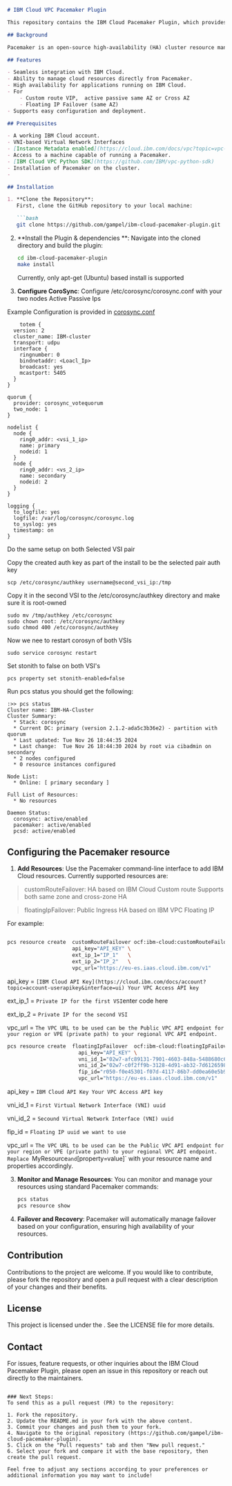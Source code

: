 
```markdown
# IBM Cloud VPC Pacemaker Plugin

This repository contains the IBM Cloud Pacemaker Plugin, which provides integration between IBM Cloud and the Pacemaker cluster resource manager. The plugin enables you to manage cloud resources and deployment within Pacemaker, allowing high availability for your applications in the IBM VPC Cloud environment.

## Background

Pacemaker is an open-source high-availability (HA) cluster resource manager widely used for managing cluster resources. The IBM Cloud Pacemaker Plugin extends Pacemaker’s capabilities by adding support for managing IBM Cloud resources in Active Passive mode, providing an easy way to deploy cloud-based applications in a high-availability setup.

## Features

- Seamless integration with IBM Cloud.
- Ability to manage cloud resources directly from Pacemaker.
- High availability for applications running on IBM Cloud.
- For 
	- Custom route VIP,  active passive same AZ or Cross AZ  
	- Floating IP Failover (same AZ)
- Supports easy configuration and deployment.

## Prerequisites

- A working IBM Cloud account.
- VNI-based Virtual Network Interfaces 
- [Instance Metadata enabled](https://cloud.ibm.com/docs/vpc?topic=vpc-imd-about) on the VSI pairs 
- Access to a machine capable of running a Pacemaker.
- [IBM Cloud VPC Python SDK](https://github.com/IBM/vpc-python-sdk) 
- Installation of Pacemaker on the cluster.
- 

## Installation

1. **Clone the Repository**:
   First, clone the GitHub repository to your local machine:

   ```bash
   git clone https://github.com/gampel/ibm-cloud-pacemaker-plugin.git
   ```
    
2. **Install the Plugin & dependencies **:
   Navigate into the cloned directory and build the plugin:

   ```bash
   cd ibm-cloud-pacemaker-plugin
   make install 
   ```
   Currently, only apt-get (Ubuntu) based install is supported

4. **Configure CoroSync**:
   Configure /etc/corosync/corosync.conf with your two nodes Active Passive Ips 

   

Example Configuration is provided in [corosync.conf](https://github.com/gampel/ibm-cloud-pacemaker-plugin/blob/main/conf/corosync.conf)
  

        totem {
      version: 2
      cluster_name: IBM-cluster
      transport: udpu
      interface {
        ringnumber: 0
        bindnetaddr: <Loacl_Ip>
        broadcast: yes
        mcastport: 5405
      }
    }
    
    quorum {
      provider: corosync_votequorum
      two_node: 1
    }
    
    nodelist {
      node {
        ring0_addr: <vsi_1_ip>
        name: primary
        nodeid: 1
      }
      node {
        ring0_addr: <vs_2_ip>
        name: secondary
        nodeid: 2
      }
    }
    
    logging {
      to_logfile: yes
      logfile: /var/log/corosync/corosync.log
      to_syslog: yes
      timestamp: on
    }

Do the same setup on both Selected VSI pair 

Copy the created auth key as part of the install to be the selected pair auth key

    scp /etc/corosync/authkey username@second_vsi_ip:/tmp
    
Copy it in  the second VSI to the /etc/corosync/authkey  directory and make sure it is root-owned 

    sudo mv /tmp/authkey /etc/corosync
    sudo chown root: /etc/corosync/authkey
    sudo chmod 400 /etc/corosync/authkey  

Now we nee to restart corosyn of both VSIs 

    sudo service corosync restart 

Set stonith to false on both VSI's

    pcs property set stonith-enabled=false

Run pcs status you should get the following: 

    :>> pcs status
    Cluster name: IBM-HA-Cluster
    Cluster Summary:
      * Stack: corosync
      * Current DC: primary (version 2.1.2-ada5c3b36e2) - partition with quorum
      * Last updated: Tue Nov 26 18:44:35 2024
      * Last change:  Tue Nov 26 18:44:30 2024 by root via cibadmin on secondary
      * 2 nodes configured
      * 0 resource instances configured
    
    Node List:
      * Online: [ primary secondary ]
    
    Full List of Resources:
      * No resources
    
    Daemon Status:
      corosync: active/enabled
      pacemaker: active/enabled
      pcsd: active/enabled

## Configuring the Pacemaker resource 

1. **Add Resources**:
   Use the Pacemaker command-line interface to add IBM Cloud resources. 
Currently supported resources are:

> customRouteFailover: HA based on IBM Cloud Custom route Supports both same zone and cross-zone HA 

>  floatingIpFailover: Public Ingress HA based on IBM VPC Floating IP 

For example:

   ```bash
   
   pcs resource create  customRouteFailover ocf:ibm-cloud:customRouteFailover   \
                        api_key="API_KEY" \
                        ext_ip_1="IP_1"   \
                        ext_ip_2="IP_2"   \
                        vpc_url="https://eu-es.iaas.cloud.ibm.com/v1"
   ```
   

 

api_key = `[IBM Cloud API Key](https://cloud.ibm.com/docs/account?topic=account-userapikey&interface=ui) Your VPC Access API key` 
 
ext_ip_1 = `Private IP for the first VSI`enter code here
 
ext_ip_2 =  `Private IP for the second VSI`
 
vpc_url  =  `The VPC URL to be used can be the Public VPC API endpoint for your region or VPE (private path) to your regional VPC API endpoint.
    `
```bash   
pcs resource create  floatingIpFailover  ocf:ibm-cloud:floatingIpFailover  \
                       api_key="API_KEY" \
                       vni_id_1="02w7-afc89131-7901-4603-848a-5488680c683d" \
                       vni_id_2="02w7-c0f2ff9b-3128-4d91-ab32-7d612659867d" \
                       fip_id="r050-f0e45301-f07d-4117-86b7-dd0ea60e5b9f" \
                       vpc_url="https://eu-es.iaas.cloud.ibm.com/v1"
   ```
  api_key =  `IBM Cloud API Key Your VPC Access API key`  
 
vni_id_1 = `First Virtual Network Interface (VNI) uuid`

vni_id_2 = `Secound Virtual Network Interface (VNI) uuid`

fip_id =  `Floating IP uuid we want to use`
 
vpc_url  =  `The VPC URL to be used can be the Public VPC API endpoint for your region or VPE (private path) to your regional VPC API endpoint.
   Replace `MyResource` and `[property=value]` with your resource name and properties accordingly.

3. **Monitor and Manage Resources**:
   You can monitor and manage your resources using standard Pacemaker commands:

   ```bash
   pcs status
   pcs resource show
   ```

4. **Failover and Recovery**:
   Pacemaker will automatically manage failover based on your configuration, ensuring high availability of your resources.

## Contribution

Contributions to the project are welcome. If you would like to contribute, please fork the repository and open a pull request with a clear description of your changes and their benefits.

## License

This project is licensed under the   . See the LICENSE file for more details.

## Contact

For issues, feature requests, or other inquiries about the IBM Cloud Pacemaker Plugin, please open an issue in this repository or reach out directly to the maintainers.
```

### Next Steps:
To send this as a pull request (PR) to the repository:

1. Fork the repository.
2. Update the README.md in your fork with the above content.
3. Commit your changes and push them to your fork.
4. Navigate to the original repository (https://github.com/gampel/ibm-cloud-pacemaker-plugin).
5. Click on the "Pull requests" tab and then "New pull request."
6. Select your fork and compare it with the base repository, then create the pull request.

Feel free to adjust any sections according to your preferences or additional information you may want to include!

